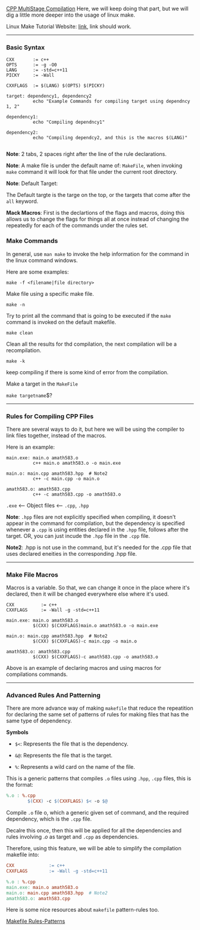 [CPP MultiStage Compilation](CPP%20MultiStage%20Compilation.md)
Here, we will keep doing that part, but we will dig a little more deeper into the usage of linux make. 

Linux Make Tutorial Website: [link](https://makefiletutorial.com/), link should work. 

---
### **Basic Syntax**

```
CXX       := c++
OPTS      := -g -O0
LANG      := -std=c++11 
PICKY     := -Wall

CXXFLAGS  := $(LANG) $(OPTS) $(PICKY)

target: dependency1, dependency2
          echo "Example Commands for compiling target using dependncy 1, 2"

dependency1: 
          echo "Compiling dependncy1"

dependency2: 
          echo "Compiling dependcy2, and this is the macros $(LANG)"


```

**Note**: 2 tabs, 2 spaces right after the line of the rule declarations. 

**Note**: A make file is under the default name of: `MakeFile`, when invoking `make` command it will look for that file under the current root directory. 

**Note**: Default Target: 

The Default targte is the targe on the top, or the targets that come after the `all` keyword. 

**Mack Macros**: First is the declartions of the flags and macros, doing this allows us to change the flags for things all at once instead of changing the repeatedly for each of the commands under the rules set.

### **Make Commands**

In general, use `man make` to invoke the help information for the command in the linux command windows. 

Here are some examples: 

`make -f <filename|file directory>` 

Make file using a specific make file. 

`make -n`

Try to print all the command that is going to be executed if the `make` command is invoked on the default makefile.

`make clean`

Clean all the results for thd compilation, the next compilation will be a recompilation. 

`make -k`

keep compiling if there is some kind of error from the compilation. 

Make a target in the `MakeFile`

`make targetname`$?

---
### **Rules for Compiling CPP Files**

There are several ways to do it, but here we will be using the compiler to link files together, instead of the macros. 

Here is an example: 
```
main.exe: main.o amath583.o
          c++ main.o amath583.o -o main.exe

main.o: main.cpp amath583.hpp  # Note2
          c++ -c main.cpp -o main.o

amath583.o: amath583.cpp
          c++ -c amath583.cpp -o amath583.o
````
`.exe` <-- Object files <-- `.cpp`, `.hpp`

**Note**: `.hpp` files are not explicitly specified when compiling, it doesn't appear in the command for compilation, but the dependency is specified whenever a `.cpp` is using entities declared in the `.hpp` file, follows after the target. OR, you can just incude the `.hpp` file in the `.cpp` file. 

**Note2**: .hpp is not use in the command, but it's needed for the .cpp file that uses declared eneities in the corresponding .hpp file. 

---
### **Make File Macros**

Macros is a variable. So that, we can change it once in the place where it's declared, then it will be changed everywhere else where it's used. 

```
CXX          := c++
CXXFLAGS     := -Wall -g -std=c++11

main.exe: main.o amath583.o
          $(CXX) $(CXXFLAGS)main.o amath583.o -o main.exe

main.o: main.cpp amath583.hpp  # Note2
          $(CXX) $(CXXFLAGS)-c main.cpp -o main.o

amath583.o: amath583.cpp
          $(CXX) $(CXXFLAGS)-c amath583.cpp -o amath583.o
```

Above is an example of declaring macros and using macros for compilations commands. 

---
### **Advanced Rules And Patterning**

There are more advance way of making `makefile` that reduce the repeatition for declaring the same set of patterns of rules for making files that has the same type of dependency. 

**Symbols**

* `$<`: Represents the file that is the dependency. 

* `&@`: Represents the file that is the target. 

* `%`: Represents a wild card on the name of the file. 

This is a generic patterns that compiles `.o` files using `.hpp`, `.cpp` files, this is the format: 

```makefile
%.o : %.cpp
        $(CXX) -c $(CXXFLAGS) $< -o $@
```

Compile `.o` file  o, which a generic given set of command, and the required dependency, which is the `.cpp` file. 

Decalre this once, then this will be applied for all the dependencies and rules involving $.o$ as target and `.cpp` as dependencies. 

Therefore, using this feature, we will be able to simplify the compilation makefile into: 

```makefile
CXX             := c++
CXXFLAGS        := -Wall -g -std=c++11

%.o : %.cpp
main.exe: main.o amath583.o
main.o: main.cpp amath583.hpp  # Note2
amath583.o: amath583.cpp
```

Here is some nice resources about `makefile` pattern-rules too. 

[Makefile Rules-Patterns](https://swcarpentry.github.io/make-novice/05-patterns/index.html)


